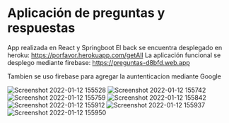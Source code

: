# Aplicación de preguntas y respuestas

App realizada en React y Springboot
El back se encuentra desplegado en heroku: https://porfavor.herokuapp.com/getAll
La aplicación funcional se desplego mediante firebase: https://preguntas-d8bfd.web.app

Tambien se uso firebase para agregar la auntenticacion mediante Google

![Screenshot 2022-01-12 155528](https://user-images.githubusercontent.com/62584398/149220773-0d1ddc7c-b1f7-4fda-b902-f6bd769fc28d.png)
![Screenshot 2022-01-12 155742](https://user-images.githubusercontent.com/62584398/149220778-a3a61e37-546a-4d87-b1bb-a699cce792ed.png)
![Screenshot 2022-01-12 155759](https://user-images.githubusercontent.com/62584398/149220785-7d9ff0a0-698f-4324-9eda-cd89216f6f13.png)
![Screenshot 2022-01-12 155842](https://user-images.githubusercontent.com/62584398/149220793-acc80803-a709-4cb7-a291-8c976f04ef91.png)
![Screenshot 2022-01-12 155912](https://user-images.githubusercontent.com/62584398/149220804-c9072bc1-50c0-4179-908a-58f9c5eb0db7.png)
![Screenshot 2022-01-12 155937](https://user-images.githubusercontent.com/62584398/149220811-81349d17-7318-436b-9b13-113a286a77c2.png)
![Screenshot 2022-01-12 155950](https://user-images.githubusercontent.com/62584398/149220815-db4e0cd0-0c73-45fc-a516-ab6c62291cfc.png)
